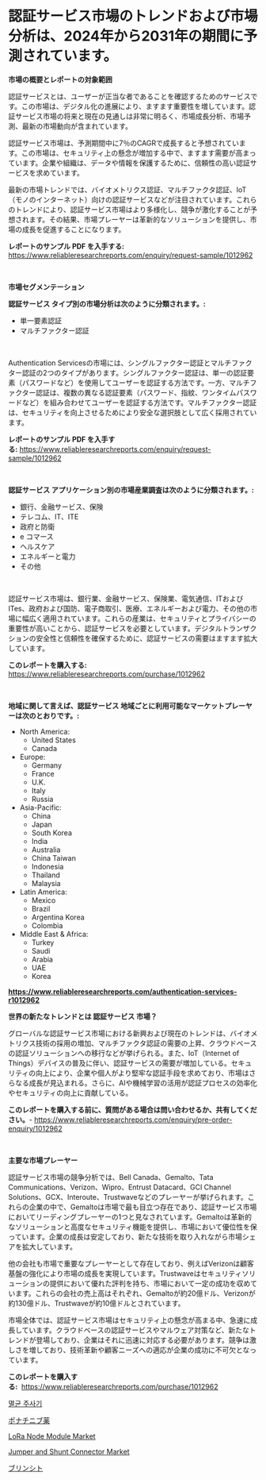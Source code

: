 <p><h1>認証サービス市場のトレンドおよび市場分析は、2024年から2031年の期間に予測されています。</h1></p><p><strong>市場の概要とレポートの対象範囲</strong></p>
<p><p>認証サービスとは、ユーザーが正当な者であることを確認するためのサービスです。この市場は、デジタル化の進展により、ますます重要性を増しています。認証サービス市場の将来と現在の見通しは非常に明るく、市場成長分析、市場予測、最新の市場動向が含まれています。</p><p>認証サービス市場は、予測期間中に7％のCAGRで成長すると予想されています。この市場は、セキュリティ上の懸念が増加する中で、ますます需要が高まっています。企業や組織は、データや情報を保護するために、信頼性の高い認証サービスを求めています。</p><p>最新の市場トレンドでは、バイオメトリクス認証、マルチファクタ認証、IoT（モノのインターネット）向けの認証サービスなどが注目されています。これらのトレンドにより、認証サービス市場はより多様化し、競争が激化することが予想されます。その結果、市場プレーヤーは革新的なソリューションを提供し、市場の成長を促進することになります。</p></p>
<p><strong>レポートのサンプル PDF を入手する:</strong> <a href="https://www.reliableresearchreports.com/enquiry/request-sample/1012962">https://www.reliableresearchreports.com/enquiry/request-sample/1012962</a></p>
<p>&nbsp;</p>
<p><strong>市場セグメンテーション</strong></p>
<p><strong>認証サービス タイプ別の市場分析は次のように分類されます。:</strong></p>
<p><ul><li>単一要素認証</li><li>マルチファクター認証</li></ul></p>
<p>&nbsp;</p>
<p><p>Authentication Servicesの市場には、シングルファクター認証とマルチファクター認証の2つのタイプがあります。シングルファクター認証は、単一の認証要素（パスワードなど）を使用してユーザーを認証する方法です。一方、マルチファクター認証は、複数の異なる認証要素（パスワード、指紋、ワンタイムパスワードなど）を組み合わせてユーザーを認証する方法です。マルチファクター認証は、セキュリティを向上させるためにより安全な選択肢として広く採用されています。</p></p>
<p><strong>レポートのサンプル PDF を入手する:</strong>&nbsp;<a href="https://www.reliableresearchreports.com/enquiry/request-sample/1012962">https://www.reliableresearchreports.com/enquiry/request-sample/1012962</a></p>
<p>&nbsp;</p>
<p><strong> 認証サービス アプリケーション別の市場産業調査は次のように分類されます。:</strong></p>
<p><ul><li>銀行、金融サービス、保険</li><li>テレコム、IT、ITE</li><li>政府と防衛</li><li>e コマース</li><li>ヘルスケア</li><li>エネルギーと電力</li><li>その他</li></ul></p>
<p>&nbsp;</p>
<p><p>認証サービス市場は、銀行業、金融サービス、保険業、電気通信、ITおよびITes、政府および国防、電子商取引、医療、エネルギーおよび電力、その他の市場に幅広く適用されています。これらの産業は、セキュリティとプライバシーの重要性が高いことから、認証サービスを必要としています。デジタルトランザクションの安全性と信頼性を確保するために、認証サービスの需要はますます拡大しています。</p></p>
<p><strong>このレポートを購入する:</strong>&nbsp; <a href="https://www.reliableresearchreports.com/purchase/1012962">https://www.reliableresearchreports.com/purchase/1012962</a></p>
<p>&nbsp;</p>
<p><strong>地域に関して言えば、認証サービス 地域ごとに利用可能なマーケットプレーヤーは次のとおりです。:</strong></p>
<p><ul>
    <li>
        North America:
        <ul>
            <li>United States</li>
            <li>Canada</li>
        </ul>
    </li>
    <li>
        Europe:
        <ul>
            <li>Germany</li>
            <li>France</li>
            <li>U.K.</li>
            <li>Italy</li>
            <li>Russia</li>
        </ul>
    </li>
    <li>
        Asia-Pacific:
        <ul>
            <li>China</li>
            <li>Japan</li>
            <li>South Korea</li>
            <li>India</li>
            <li>Australia</li>
            <li>China Taiwan</li>
            <li>Indonesia</li>
            <li>Thailand</li>
            <li>Malaysia</li>
        </ul>
    </li>
    <li>
        Latin America:
        <ul>
            <li>Mexico</li>
            <li>Brazil</li>
            <li>Argentina Korea</li>
            <li>Colombia</li>
        </ul>
    </li>
    <li>
        Middle East & Africa:
        <ul>
            <li>Turkey</li>
            <li>Saudi</li>
            <li>Arabia</li>
            <li>UAE</li>
            <li>Korea</li>
        </ul>
    </li>
    </ul></p>
<p><strong><a href="https://www.reliableresearchreports.com/authentication-services-r1012962">https://www.reliableresearchreports.com/authentication-services-r1012962</a></strong>&nbsp;</p>
<p><strong>世界の新たなトレンドとは 認証サービス 市場？</strong></p>
<p><p>グローバルな認証サービス市場における新興および現在のトレンドは、バイオメトリクス技術の採用の増加、マルチファクタ認証の需要の上昇、クラウドベースの認証ソリューションへの移行などが挙げられる。また、IoT（Internet of Things）デバイスの普及に伴い、認証サービスの需要が増加している。セキュリティの向上により、企業や個人がより堅牢な認証手段を求めており、市場はさらなる成長が見込まれる。さらに、AIや機械学習の活用が認証プロセスの効率化やセキュリティの向上に貢献している。</p></p>
<p><strong>このレポートを購入する前に、質問がある場合は問い合わせるか、共有してください。</strong>- <a href="https://www.reliableresearchreports.com/enquiry/pre-order-enquiry/1012962">https://www.reliableresearchreports.com/enquiry/pre-order-enquiry/1012962</a></p>
<p>&nbsp;</p>
<p><strong>主要な市場プレーヤー</strong></p>
<p><p>認証サービス市場の競争分析では、Bell Canada、Gemalto、Tata Communications、Verizon、Wipro、Entrust Datacard、GCI Channel Solutions、GCX、Interoute、Trustwaveなどのプレーヤーが挙げられます。これらの企業の中で、Gemaltoは市場で最も目立つ存在であり、認証サービス市場においてリーディングプレーヤーの1つと見なされています。Gemaltoは革新的なソリューションと高度なセキュリティ機能を提供し、市場において優位性を保っています。企業の成長は安定しており、新たな技術を取り入れながら市場シェアを拡大しています。</p><p>他の会社も市場で重要なプレーヤーとして存在しており、例えばVerizonは顧客基盤の強化により市場の成長を実現しています。Trustwaveはセキュリティソリューションの提供において優れた評判を持ち、市場において一定の成功を収めています。これらの会社の売上高はそれぞれ、Gemaltoが約20億ドル、Verizonが約130億ドル、Trustwaveが約10億ドルとされています。</p><p>市場全体では、認証サービス市場はセキュリティ上の懸念が高まる中、急速に成長しています。クラウドベースの認証サービスやマルウェア対策など、新たなトレンドが登場しており、企業はそれに迅速に対応する必要があります。競争は激しさを増しており、技術革新や顧客ニーズへの適応が企業の成功に不可欠となっています。</p></p>
<p><strong>このレポートを購入する:</strong>&nbsp;&nbsp;<a href="https://www.reliableresearchreports.com/purchase/1012962">https://www.reliableresearchreports.com/purchase/1012962</a></p>
<p><p><a href="https://medium.com/@bruiser75687/%EA%B1%B0%EB%B6%80-%EC%B1%84%ED%8C%85-%EB%B0%95%EC%A7%80%EC%88%99-3724-472086a2ceb5">멸균 주사기</a></p><p><a href="https://medium.com/@brendancole1992/%E3%83%9D%E3%83%8A%E3%83%81%E3%83%8B%E3%83%96%E8%96%AC%E5%B8%82%E5%A0%B4-%E5%B8%82%E5%A0%B4%E3%82%B7%E3%82%A7%E3%82%A2-%E5%B8%82%E5%A0%B4%E3%83%88%E3%83%AC%E3%83%B3%E3%83%89-%E5%B0%86%E6%9D%A5%E3%81%AE%E6%88%90%E9%95%B7%E3%81%AE%E6%8E%A2%E7%B4%A2-56c395815540">ポナチニブ薬</a></p><p><a href="https://www.linkedin.com/pulse/lora-node-module-market-analysis-sze-forecasted-period-from-wsmic?trackingId=h0k%2BfV%2BM3OikvuVtLJF%2BGg%3D%3D">LoRa Node Module Market</a></p><p><a href="https://www.linkedin.com/pulse/jumper-shunt-connector-market-share-evolution-growth-trends-2024-ulnsf?trackingId=vi0t0xk5b8nljPcVBRUeDg%3D%3D">Jumper and Shunt Connector Market</a></p><p><a href="https://medium.com/@leonardgreene1/blincyto%E5%B8%82%E5%A0%B4-%E3%82%BF%E3%82%A4%E3%83%97-%E3%82%A2%E3%83%97%E3%83%AA%E3%82%B1%E3%83%BC%E3%82%B7%E3%83%A7%E3%83%B3-%E3%81%8A%E3%82%88%E3%81%B3%E5%9C%B0%E7%90%86%E3%81%AB%E3%82%88%E3%82%8B%E5%8C%85%E6%8B%AC%E7%9A%84%E8%A9%95%E4%BE%A1-8d04d8b4ecd6">ブリンシト</a></p></p>